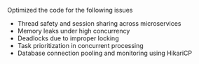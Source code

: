 Optimized the code for the following issues
- Thread safety and session sharing across microservices
- Memory leaks under high concurrency
- Deadlocks due to improper locking
- Task prioritization in concurrent processing
- Database connection pooling and monitoring using HikariCP
